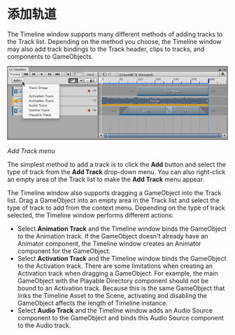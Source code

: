 # 添加轨道

The Timeline window supports many different methods of adding tracks to the Track list. Depending on the method you choose, the Timeline window may also add track bindings to the Track header, clips to tracks, and components to GameObjects.

![Add Track menu](images/timeline_add_track_menu.png)

_Add Track menu_

The simplest method to add a track is to click the **Add** button and select the type of track from the **Add Track** drop-down menu. You can also right-click an empty area of the Track list to make the **Add Track** menu appear.

The Timeline window also supports dragging a GameObject into the Track list. Drag a GameObject into an empty area in the Track list and select the type of track to add from the context menu. Depending on the type of track selected, the Timeline window performs different actions:

- Select **Animation Track** and the Timeline window binds the GameObject to the Animation track. If the GameObject doesn't already have an Animator component, the Timeline window creates an Animator component for the GameObject.
- Select **Activation Track** and the Timeline window binds the GameObject to the Activation track. There are some limitations when creating an Activation track when dragging a GameObject. For example, the main GameObject with the Playable Directory component should not be bound to an Activation track. Because this is the same GameObject that links the Timeline Asset to the Scene, activating and disabling the GameObject affects the length of Timeline instance.
- Select **Audio Track** and the Timeline window adds an Audio Source component to the GameObject and binds this Audio Source component to the Audio track.
